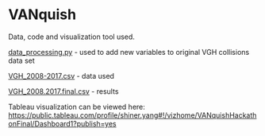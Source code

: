# VANquish

Data, code and visualization tool used.


[data_processing.py](https://github.com/natashamm/VANquish/blob/master/data_processing.py) - used to add new variables to original VGH collisions data set

[VGH_2008-2017.csv](https://github.com/natashamm/VANquish/blob/master/VGH_2008-2017.csv) - data used

[VGH_2008.2017.final.csv](https://github.com/natashamm/VANquish/blob/master/VGH_2008.2017.final.csv) - results

Tableau visualization can be viewed here: https://public.tableau.com/profile/shiner.yang#!/vizhome/VANquishHackathonFinal/Dashboard1?publish=yes
